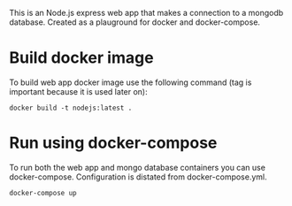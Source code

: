 This is an Node.js express web app that makes a connection to a mongodb database. Created as a plauground for docker and docker-compose.

# Build docker image

To build web app docker image use the following command (tag is important because it is used later on):

```
docker build -t nodejs:latest .
```

# Run using docker-compose

To run both the web app and mongo database containers you can use docker-compose. Configuration is distated from docker-compose.yml.

```
docker-compose up
```


